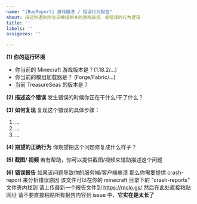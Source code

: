 ```yaml
---
name: "[BugReport] 游戏崩溃 / 错误行为报告"
about: 描述你遇到的与该模组相关的游戏崩溃、或错误的行为逻辑
title: ''
labels: ''
assignees: ''

---
```


**(1) 你的运行环境**
* 你当前的 Minecraft 游戏版本是？(1.18.2/...)
* 你当前的模组加载器是？ (Forge/Fabric/...)
* 当前 TreasureSeas 的版本是？

**(2) 描述这个错误**
发生错误的时候你正在干什么/干了什么？

**(3) 如何复现**
复现这个错误的具体步骤： 
1. ...
2. ...
3. ...

**(4) 期望的正确行为**
你期望把这个问题修复成什么样子？

**(5) 截图/ 视频**
若有帮助，你可以提供截图/视频来辅助描述这个问题

**(6) 错误报告**
如果该问题导致你的服务端/客户端崩溃
那么你需要提供 crash-report 来分析错误原因
该文件可以在你的 minecraft 目录下的 \"crash-reports\" 文件夹内找到
请上传最新一个报告文件到 https://mclo.gs/ 然后在此处直接粘贴网址
请不要直接粘贴所有报告内容到 issue 中，**它实在是太长了**
